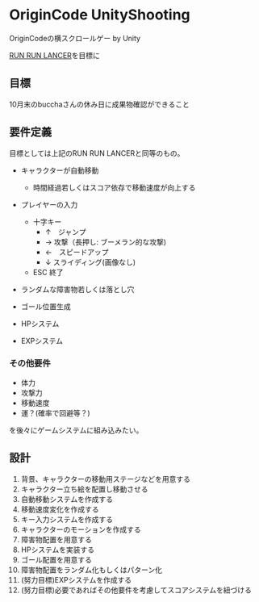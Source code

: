 # OriginCode UnityShooting

OriginCodeの横スクロールゲー by Unity

[RUN RUN LANCER](https://app.aniplex.co.jp/fatehf/)を目標に

## 目標

10月末のbucchaさんの休み日に成果物確認ができること

## 要件定義

目標としては上記のRUN RUN LANCERと同等のもの。

- キャラクターが自動移動
    - 時間経過若しくはスコア依存で移動速度が向上する
- プレイヤーの入力
    - 十字キー
        - ↑　ジャンプ
        - →  攻撃（長押し: ブーメラン的な攻撃)
        - ←　スピードアップ
        - ↓  スライディング(画像なし)
    - ESC 終了
- ランダムな障害物若しくは落とし穴

- ゴール位置生成
- HPシステム

- EXPシステム

### その他要件
- 体力
- 攻撃力
- 移動速度
- 運？(確率で回避等？)

を後々にゲームシステムに組み込みたい。

## 設計

1. 背景、キャラクターの移動用ステージなどを用意する
1. キャラクター立ち絵を配置し移動させる
1. 自動移動システムを作成する
1. 移動速度変化を作成する
1. キー入力システムを作成する
1. キャラクターのモーションを作成する
1. 障害物配置を用意する
1. HPシステムを実装する
1. ゴール配置を用意する
1. 障害物配置をランダム化もしくはパターン化
1. (努力目標)EXPシステムを作成する
1. (努力目標)必要であればその他要件を考慮してスコアシステムを紐づける